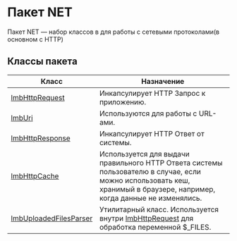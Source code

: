 # Пакет NET
Пакет NET — набор классов в для работы с сетевыми протоколами(в основном с HTTP)

## Классы пакета

Класс | Назначение
------|-----------
[lmbHttpRequest](./net/lmb_http_request.md) | Инкапсулирует HTTP Запрос к приложению.
[lmbUri](./net/lmb_uri.md) | Используются для работы с URL-ами.
[lmbHttpResponse](./net/lmb_http_response.md)	| Инкапсулирует HTTP Ответ от системы.
[lmbHttpCache](./net/lmb_http_cache.md) | Используется для выдачи правильного HTTP Ответа системы пользователю в случае, если можно использовать кеш, хранимый в браузере, например, когда данные не изменялись.
[lmbUploadedFilesParser](./net/lmb_uploaded_files_parser.md) | Утилитарный класс. Используется внутри [lmbHttpRequest](./net/lmb_http_request.md) для обработка переменной $_FILES.

